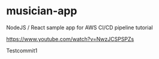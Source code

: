 # musician-app
NodeJS / React sample app for AWS CI/CD pipeline tutorial

https://www.youtube.com/watch?v=NwzJCSPSPZs

Testcommit1

